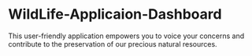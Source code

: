 # WildLife-Applicaion-Dashboard
This user-friendly application empowers you to voice your concerns and contribute to the preservation of our precious natural resources.
